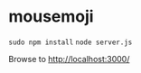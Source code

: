 # mousemoji

`sudo npm install`
`node server.js`

Browse to [http://localhost:3000/](http://localhost:3000/)